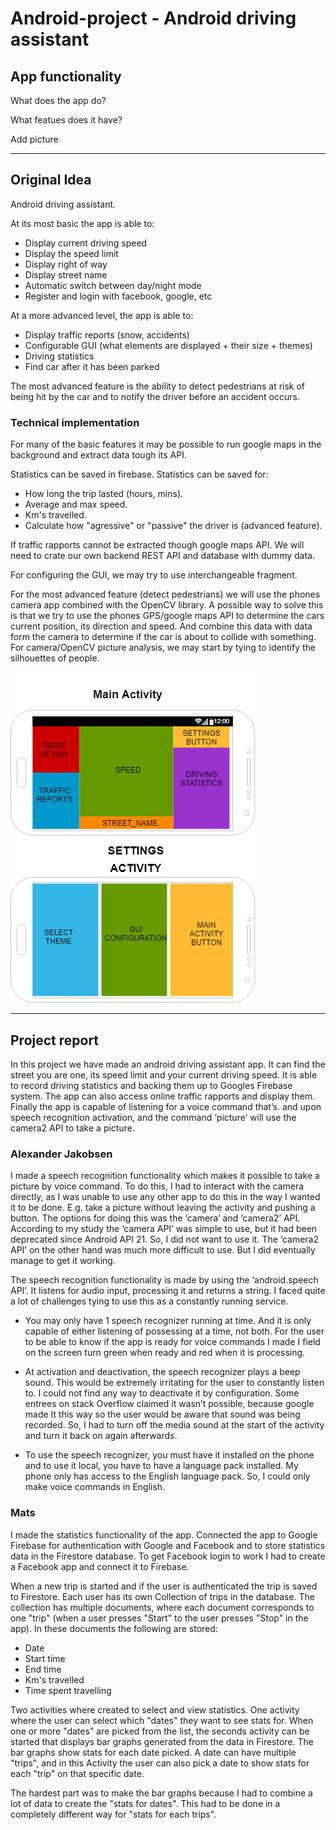 ﻿# Android-project - Android driving assistant

## App functionality
What does the app do?

What featues does it have? 

Add picture

*** 
## Original Idea
Android driving assistant. 

At its most basic the app is able to:    
*	Display current driving speed
*	Display the speed limit
*	Display right of way
*	Display street name
*	Automatic switch between day/night mode
* Register and login with facebook, google, etc


At a more advanced level, the app is able to:    
*	Display traffic reports (snow, accidents)
*	Configurable GUI (what elements are displayed + their size + themes)
*	Driving statistics
* Find car after it has been parked

The most advanced feature is the ability to detect pedestrians at risk of being hit by the car and to notify the driver before an accident occurs.
 

### Technical implementation 
For many of the basic features it may be possible to run google maps in the background and extract data tough its API. 

Statistics can be saved in firebase. Statistics can be saved for:    
 * How long the trip lasted (hours, mins).
 * Average and max speed.
 * Km's travelled.
 * Calculate how "agressive" or "passive" the driver is (advanced feature).

If traffic rapports cannot be extracted though google maps API. We will need to crate our own backend REST API and database with dummy data. 

For configuring the GUI, we may try to use interchangeable fragment. 

For the most advanced feature (detect pedestrians) we will use the phones camera app combined with the OpenCV library. A possible way to solve this is that we try to use the phones GPS/google maps API to determine the cars current position, its direction and speed. And combine this data with data form the camera to determine if the car is about to collide with something. For camera/OpenCV picture analysis, we may start by tying to identify the silhouettes of people. 

![alt text](https://github.com/isberg1/Android-project/blob/master/Activity_design_Idea.png "")

***

## Project report
In this project we have made an android driving assistant app. It can find the street you are one, its speed limit and your current driving speed. It is able to record driving statistics and backing them up to Googles Firebase system. The app can also access online traffic rapports and display them. Finally the app is capable of listening for a voice command that’s. and upon speech recognition activation, and the command ‘picture’ will use the camera2 API to take a picture.

### Alexander Jakobsen
I made a speech recognition functionality which makes it possible to take a picture by voice command. To do this, I had to interact with the camera directly, as I was unable to use any other app to do this in the way I wanted it to be done. E.g. take a picture without leaving the activity and pushing a button. 
The options for doing this was the ‘camera’ and ‘camera2’ API. According to my study the ‘camera API’ was simple to use, but it had been deprecated since Android API 21. So, I did not want to use it. The ‘camera2 API’ on the other hand was much more difficult to use. But I did eventually manage to get it working. 

The speech recognition functionality is made by using the ‘android.speech API’. It listens for audio input, processing it and returns a string. I faced quite a lot of challenges tying to use this as a constantly running service. 

* You may only have 1 speech recognizer running at time. And it is only capable of either listening of possessing at a time, not both. For the user to be able to know if the app is ready for voice commands I made I field on the screen turn green when ready and red when it is processing.

* At activation and deactivation, the speech recognizer plays a beep sound. This would be extremely irritating for the user to constantly listen to. I could not find any way to deactivate it by configuration. Some entrees on stack Overflow claimed it wasn’t possible, because google made It this way so the user would be aware that sound was being recorded. So, I had to turn off the media sound at the start of the activity and turn it back on again afterwards. 

* To use the speech recognizer, you must have it installed on the phone and to use it local, you have to have a language pack installed. My phone only has access to the English language pack. So, I could only make voice commands in English.


### Mats
I made the statistics functionality of the app. Connected the app to Google Firebase for authentication with Google and Facebook and to store statistics data in the Firestore database. To get Facebook login to work I had to create a Facebook app and connect it to Firebase. 

When a new trip is started and if the user is authenticated the trip is saved to Firestore. Each user has its own Collection of trips in the database. The collection has multiple documents, where each document corresponds to one "trip" (when a user presses "Start" to the user presses "Stop" in the app). In these documents the following are stored:    
 * Date
 * Start time
 * End time
 * Km's travelled
 * Time spent travelling

Two activities where created to select and view statistics. One activity where the user can select which "dates" they want to see stats for. When one or more "dates" are picked from the list, the seconds activity can be started that displays bar graphs generated from the data in Firestore. The bar graphs show stats for each date picked. A date can have multiple "trips", and in this Activity the user can also pick a date to show stats for each "trip" on that specific date. 

The hardest part was to make the bar graphs because I had to combine a lot of data to create the "stats for dates". This had to be done in a completely different way for "stats for each trips".

